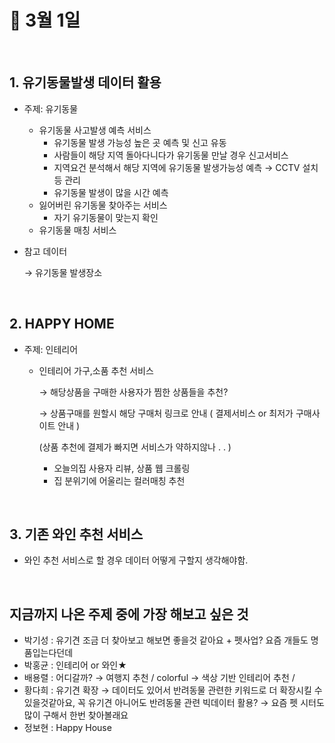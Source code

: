 📃 3월 1일
=============

<br>

## 1. **유기동물발생 데이터 활용**

- 주제: 유기동물
    - 유기동물 사고발생 예측 서비스
        - 유기동물 발생 가능성 높은 곳 예측 및 신고 유동
        - 사람들이 해당 지역 돌아다니다가 유기동물 만날 경우 신고서비스
        - 지역요건 분석해서 해당 지역에 유기동물 발생가능성 예측 → CCTV 설치 등 관리
        - 유기동물 발생이 많을 시간 예측
    - 잃어버린 유기동물 찾아주는 서비스
        - 자기 유기동물이 맞는지 확인
    - 유기동물 매칭 서비스

- 참고 데이터

    → 유기동물 발생장소
    
    <br>
    

## 2. HAPPY HOME

- 주제: 인테리어
    - 인테리어 가구,소품 추천 서비스

        → 해당상품을 구매한 사용자가 찜한 상품들을 추천? 

        → 상품구매를 원할시 해당 구매처 링크로 안내 ( 결제서비스 or 최저가 구매사이트 안내 )

         (상품 추천에 결제가 빠지면 서비스가 약하지않나 . . )

        - 오늘의집  사용자 리뷰, 상품 웹 크롤링
        - 집 분위기에 어울리는 컬러매칭 추천


<br>

## 3. 기존 와인 추천 서비스

- 와인 추천 서비스로 할 경우 데이터 어떻게 구할지 생각해야함.


<br>

## 지금까지 나온 주제 중에 가장 해보고 싶은 것

- 박기성 : 유기견 조금 더 찾아보고 해보면 좋을것 같아요 + 펫사업? 요즘 개들도 명품입는다던데
- 박홍균 : 인테리어  or 와인★
- 배용렬 : 어디갈까? → 여행지 추천 / colorful → 색상 기반 인테리어 추천 /
- 황다희 : 유기견 확장 → 데이터도 있어서 반려동물 관련한 키워드로 더 확장시킬 수 있을것같아요, 꼭 유기견 아니어도 반려동물 관련 빅데이터 활용? → 요즘 펫 시터도 많이 구해서 한번 찾아볼래요
- 정보현 : Happy House